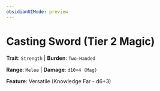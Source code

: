 ```yaml
---
obsidianUIMode: preview
---
```

# Casting Sword (Tier 2 Magic)

**Trait**: `Strength` | **Burden**: `Two-Handed`

**Range**: `Melee` | **Damage**: `d10+4 (Mag)`

**Feature**: Versatile (Knowledge Far - d6+3)
